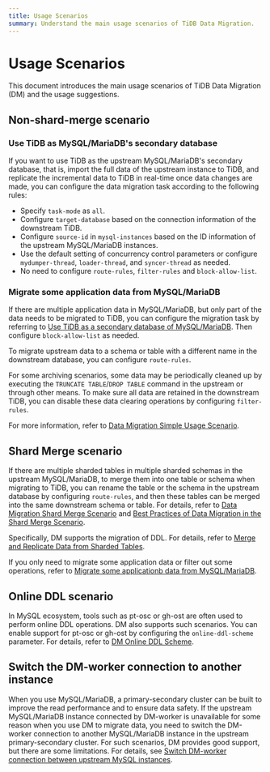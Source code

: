 ```yaml
---
title: Usage Scenarios
summary: Understand the main usage scenarios of TiDB Data Migration.
---
```


# Usage Scenarios

This document introduces the main usage scenarios of TiDB Data Migration (DM) and the usage suggestions.

## Non-shard-merge scenario

### Use TiDB as MySQL/MariaDB's secondary database

If you want to use TiDB as the upstream MySQL/MariaDB's secondary database, that is, import the full data of the upstream instance to TiDB, and replicate the incremental data to TiDB in real-time once data changes are made, you can configure the data migration task according to the following rules:

- Specify `task-mode` as `all`.
- Configure `target-database` based on the connection information of the downstream TiDB.
- Configure `source-id` in `mysql-instances` based on the ID information of the upstream MySQL/MariaDB instances.
- Use the default setting of concurrency control parameters or configure `mydumper-thread`, `loader-thread`, and `syncer-thread` as needed.
- No need to configure `route-rules`, `filter-rules` and `block-allow-list`.

### Migrate some application data from MySQL/MariaDB

If there are multiple application data in MySQL/MariaDB, but only part of the data needs to be migrated to TiDB, you can configure the migration task by referring to [Use TiDB as a secondary database of MySQL/MariaDB](#use-tidb-as-mysqlmariadbs-secondary-database). Then configure `block-allow-list` as needed.

To migrate upstream data to a schema or table with a different name in the downstream database, you can configure `route-rules`.

For some archiving scenarios, some data may be periodically cleaned up by executing the `TRUNCATE TABLE`/`DROP TABLE` command in the upstream or through other means. To make sure all data are retained in the downstream TiDB, you can disable these data clearing operations by configuring `filter-rules`.

For more information, refer to [Data Migration Simple Usage Scenario](usage-scenario-simple-replication.md).

## Shard Merge scenario

If there are multiple sharded tables in multiple sharded schemas in the upstream MySQL/MariaDB, to merge them into one table or schema when migrating to TiDB, you can rename the table or the schema in the upstream database by configuring `route-rules`, and then these tables can be merged into the same downstream schema or table. For details, refer to [Data Migration Shard Merge Scenario](usage-scenario-shard-merge.md) and [Best Practices of Data Migration in the Shard Merge Scenario](shard-merge-best-practices.md).

Specifically, DM supports the migration of DDL. For details, refer to [Merge and Replicate Data from Sharded Tables](feature-shard-merge.md).

If you only need to migrate some application data or filter out some operations, refer to [Migrate some applicationb data from MySQL/MariaDB](#migrate-some-application-data-from-mysqlmariadb).

## Online DDL scenario

In MySQL ecosystem, tools such as pt-osc or gh-ost are often used to perform online DDL operations. DM also supports such scenarios. You can enable support for pt-osc or gh-ost by configuring the `online-ddl-scheme` parameter. For details, refer to [DM Online DDL Scheme](feature-online-ddl-scheme.md).

## Switch the DM-worker connection to another instance

When you use MySQL/MariaDB, a primary-secondary cluster can be built to improve the read performance and to ensure data safety. If the upstream MySQL/MariaDB instance connected by DM-worker is unavailable for some reason when you use DM to migrate data, you need to switch the DM-worker connection to another MySQL/MariaDB instance in the upstream primary-secondary cluster. For such scenarios, DM provides good support, but there are some limitations. For details, see [Switch DM-worker connection between upstream MySQL instances](usage-scenario-master-slave-switch.md).

